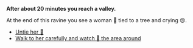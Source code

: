 **After about 20 minutes you reach a valley.**

At the end of this ravine you see a woman 👩 tied to a tree and crying 😢. 

- [Untie her 👩](8-2CBA.md)
- [Walk to her carefully and watch 👀 the area around](8-2CBB.md)